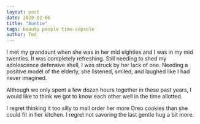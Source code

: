```yaml
---
layout: post
date: 2020-02-06
title: "Auntie"
tags: beauty people time-capsule
author: Ted
---
```


I met my grandaunt when she was in her mid eighties and I was in my mid twenties. It was completely refreshing. Still needing to shed my adolescence defensive shell, I was struck by her lack of one. Needing a positive model of the elderly, she listened, smiled, and laughed like I had never imagined.

Although we only spent a few dozen hours together in these past years, I would like to think we got to know each other well in the time allotted.

I regret thinking it too silly to mail order her more Oreo cookies than she could fit in her kitchen. I regret not savoring the last gentle hug a bit more.
